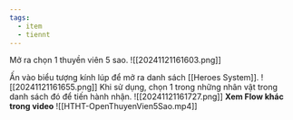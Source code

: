 ```yaml
---
tags:
  - item
  - tiennt
---
```

Mở ra chọn 1 thuyền viên 5 sao. 
![[20241121161603.png]]

Ấn vào biểu tượng kính lúp để mở ra danh sách [[Heroes System]]. 
![[20241121161655.png]]
Khi sử dụng, chọn 1 trong những nhân vật trong danh sách đó để tiến hành nhận.
![[20241121161727.png]]
**Xem Flow khác trong video**
![[HTHT-OpenThuyenVien5Sao.mp4]]
